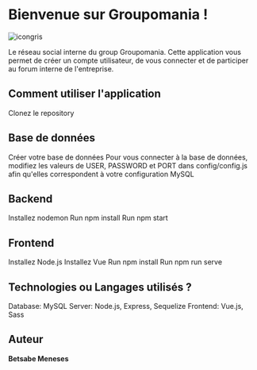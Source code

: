 # Bienvenue sur Groupomania !
![icongris](https://user-images.githubusercontent.com/72797333/151853995-2c3b555f-4c47-44ec-b1b7-204e7d0beb54.png)

Le réseau social interne du group Groupomania. Cette application vous permet de créer un compte utilisateur, de vous connecter et de participer au forum interne de l'entreprise.

## Comment utiliser l'application
Clonez le repository

## Base de données
Créer votre base de données
Pour vous connecter à la base de données, modifiez les valeurs de USER, PASSWORD et PORT dans config/config.js afin qu'elles correspondent à votre configuration MySQL

## Backend
Installez nodemon
Run npm install
Run npm start

## Frontend
Installez Node.js
Installez Vue
Run npm install
Run npm run serve

## Technologies ou Langages utilisés ?
Database: MySQL
Server: Node.js, Express, Sequelize
Frontend: Vue.js, Sass


## Auteur

**Betsabe Meneses** 



